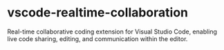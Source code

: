 # vscode-realtime-collaboration
Real-time collaborative coding extension for Visual Studio Code, enabling live code sharing, editing, and communication within the editor.
